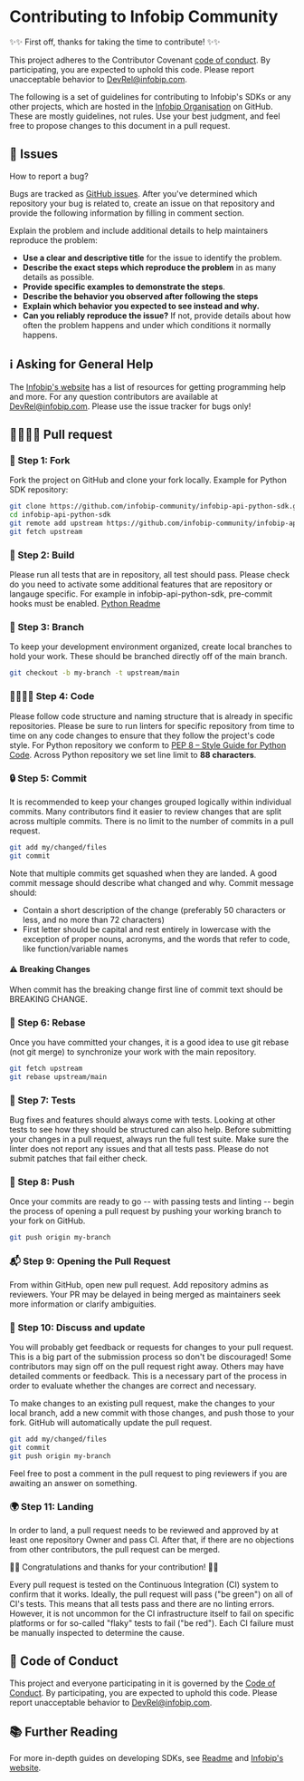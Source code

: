 # Contributing to Infobip Community

✨✨ First off, thanks for taking the time to contribute! ✨✨

This project adheres to the Contributor Covenant [code of conduct](CODE_OF_CONDUCT.md). By participating, 
you are expected to uphold this code. Please report unacceptable behavior to DevRel@infobip.com.

The following is a set of guidelines for contributing to Infobip's SDKs or any other projects, 
which are hosted in the [Infobip Organisation](https://github.com/infobip-community)  on GitHub. 
These are mostly guidelines, not rules. Use your best judgment, 
and feel free to propose changes to this document in a pull request.

## 🚩 Issues 
How to report a bug?

Bugs are tracked as [GitHub issues](https://docs.github.com/en/issues/tracking-your-work-with-issues/about-issues). After you've determined which repository your bug is related to, 
create an issue on that repository and provide the following information by filling in comment section.

Explain the problem and include additional details to help maintainers reproduce the problem:
* **Use a clear and descriptive title** for the issue to identify the problem.
* **Describe the exact steps which reproduce the problem** in as many details as possible.
* **Provide specific examples to demonstrate the steps**.
* **Describe the behavior you observed after following the steps**
* **Explain which behavior you expected to see instead and why.**
* **Can you reliably reproduce the issue?** If not, provide details about how often the problem happens and under which conditions it normally happens.

## ℹ️ Asking for General Help 

The [Infobip's website](https://www.infobip.com/docs/api) has a list of resources for getting programming help and more.
For any question contributors are available at [DevRel@infobip.com](mailto:DevRel@infobip.com).
Please use the issue tracker for bugs only!

## 👩‍💻👨‍💻 Pull request 

### 🍴 Step 1: Fork 
Fork the project on GitHub and clone your fork locally.
Example for Python SDK repository:
```bash
git clone https://github.com/infobip-community/infobip-api-python-sdk.git
cd infobip-api-python-sdk
git remote add upstream https://github.com/infobip-community/infobip-api-python-sdk.git
git fetch upstream
```
### 🧰 Step 2: Build 
Please run all tests that are in repository, all test should pass.
Please check do you need to activate some additional features that are repository or langauge specific.
For example in infobip-api-python-sdk, pre-commit hooks must be enabled. [Python Readme](README.md)

### 🎋 Step 3: Branch 
To keep your development environment organized, create local branches to hold your work. 
These should be branched directly off of the main branch.

```bash
git checkout -b my-branch -t upstream/main
```

### 👨‍💻👩‍💻 Step 4: Code 
Please follow code structure and naming structure that is already in specific repositories. 
Please be sure to run linters for specific repository from time to time on any code changes to ensure that they follow the project's code style.
For Python repository we conform to [PEP 8 – Style Guide for Python Code](https://peps.python.org/pep-0008/).
Across Python repository we set line limit to **88 characters**.

### 🔒 Step 5: Commit 
It is recommended to keep your changes grouped logically within individual commits. 
Many contributors find it easier to review changes that are split across multiple commits. 
There is no limit to the number of commits in a pull request.

```bash
git add my/changed/files
git commit
```

Note that multiple commits get squashed when they are landed.
A good commit message should describe what changed and why.
Commit message should:

* Contain a short description of the change (preferably 50 characters or less, and no more than 72 characters)
* First letter should be capital and rest entirely in lowercase with the exception of proper nouns, acronyms, 
and the words that refer to code, like function/variable names

#### ⚠️ Breaking Changes 

When commit has the breaking change first line of commit text should be BREAKING CHANGE. 

### 📌 Step 6: Rebase 
Once you have committed your changes, it is a good idea to use git rebase (not git merge) to synchronize your work with the main repository.
```bash
git fetch upstream
git rebase upstream/main
```

### 🧪 Step 7: Tests 
Bug fixes and features should always come with tests. Looking at other tests to see how they should be structured can also help.
Before submitting your changes in a pull request, always run the full test suite.
Make sure the linter does not report any issues and that all tests pass. Please do not submit patches that fail either check.

### 🚀 Step 8: Push 
Once your commits are ready to go -- with passing tests and linting -- begin the process of opening a pull request by pushing your working branch to your fork on GitHub.
```bash
git push origin my-branch
```

### 📬 Step 9: Opening the Pull Request 
From within GitHub, open new pull request. Add repository admins as reviewers.
Your PR may be delayed in being merged as maintainers seek more information or clarify ambiguities.

### 🤼 Step 10: Discuss and update 
You will probably get feedback or requests for changes to your pull request. 
This is a big part of the submission process so don't be discouraged! 
Some contributors may sign off on the pull request right away. 
Others may have detailed comments or feedback. 
This is a necessary part of the process in order to evaluate whether the changes are correct and necessary.

To make changes to an existing pull request, make the changes to your local branch, 
add a new commit with those changes, and push those to your fork. GitHub will automatically update the pull request.

```bash
git add my/changed/files
git commit
git push origin my-branch
```

Feel free to post a comment in the pull request to ping reviewers if you are awaiting an answer on something.

### 🌍 Step 11: Landing 

In order to land, a pull request needs to be reviewed and approved by at least one repository Owner and pass CI. 
After that, if there are no objections from other contributors, the pull request can be merged.

🎉🎊 Congratulations and thanks for your contribution! 🎊🎉

Every pull request is tested on the Continuous Integration (CI) system to confirm that it works.
Ideally, the pull request will pass ("be green") on all of CI's tests. 
This means that all tests pass and there are no linting errors. 
However, it is not uncommon for the CI infrastructure itself to fail on specific platforms or for so-called "flaky" tests to fail ("be red"). 
Each CI failure must be manually inspected to determine the cause.

## 📜 Code of Conduct 

This project and everyone participating in it is governed by the [Code of Conduct](CODE_OF_CONDUCT.md). 
By participating, you are expected to uphold this code. 
Please report unacceptable behavior to [DevRel@infobip.com](mailto:DevRel@infobip.com).

## 📚 Further Reading 

For more in-depth guides on developing SDKs, see
[Readme](README.md) and [Infobip's website](https://www.infobip.com/docs/api).

